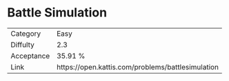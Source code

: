 # Battle Simulation

<table>
    <tr>
        <td>Category</td>
        <td>Easy</td>
    </tr>
    <tr>
        <td>Diffulty</td>
        <td>2.3</td>
    </tr>
    <tr>
        <td>Acceptance</td>
        <td>35.91 %</td>
    </tr>
    <tr>
        <td>Link</td>
        <td>https://open.kattis.com/problems/battlesimulation</td>
    </tr>
</table>
